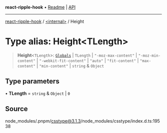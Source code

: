 **react-ripple-hook** • [Readme](../../README.md) \| [API](../../globals.md)

---

[react-ripple-hook](../../README.md) / [\<internal\>](../README.md) / Height

# Type alias: Height\<TLength\>

> **Height**\<`TLength`\>: [`Globals`](Globals.md) \| `TLength` \| `"-moz-max-content"` \| `"-moz-min-content"` \| `"-webkit-fit-content"` \| `"auto"` \| `"fit-content"` \| `"max-content"` \| `"min-content"` \| `string` & `Object`

## Type parameters

• **TLength** = `string` & `Object` \| `0`

## Source

node_modules/.pnpm/csstype@3.1.3/node_modules/csstype/index.d.ts:19538
